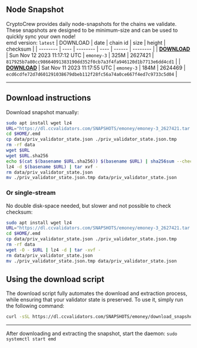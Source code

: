 ## Node Snapshot
CryptoCrew provides daily node-snapshots for the chains we validate. These snapshots are designed to be minimum-size and can be used to quickly sync your own node!  
emd version: `latest`
| DOWNLOAD | date | chain id | size | height | checksum |
| -------- | ---- | -------- | ---- | ------ | -------- |
| **[DOWNLOAD](https://dl.ccvalidators.com/SNAPSHOTS/emoney/emoney-3_2627421.tar.lz4)** | Sun Nov 12 2023 11:17:12 UTC | `emoney-3` | 325M | 2627421 | `817925b7a80cc98664091383190dd352f0cb7a3f4fa946120d1b7713e6dd4cd1` |
| **[DOWNLOAD](https://dl.ccvalidators.com/SNAPSHOTS/emoney/emoney-3_2624469.tar.lz4)** | Sat Nov 11 2023 11:17:55 UTC | `emoney-3` | 184M | 2624469 | `ecd6cdfe72d7d601291038679dbeb112f28fc56a74a0ce667f4ed7c9733c5d04` |

---

## Download instructions
Download snapshot manually:
```sh
sudo apt install wget lz4
URL="https://dl.ccvalidators.com/SNAPSHOTS/emoney/emoney-3_2627421.tar.lz4"
cd $HOME/.emd
cp data/priv_validator_state.json ./priv_validator_state.json.tmp
rm -rf data
wget $URL
wget $URL.sha256
echo $(cat $(basename $URL.sha256)) $(basename $URL) | sha256sum --check
lz4 -d $(basename $URL) | tar xvf -
rm data/priv_validator_state.json
mv ./priv_validator_state.json.tmp data/priv_validator_state.json
```

### Or single-stream
No double disk-space needed, but slower and not possible to check checksum:
```sh
sudo apt install wget lz4
URL="https://dl.ccvalidators.com/SNAPSHOTS/emoney/emoney-3_2627421.tar.lz4"
cd $HOME/.emd
cp data/priv_validator_state.json ./priv_validator_state.json.tmp
rm -rf data
wget -O - $URL | lz4 -d | tar -xvf -
rm data/priv_validator_state.json
mv ./priv_validator_state.json.tmp data/priv_validator_state.json
```





## Using the download script

The download script fully automates the download and extraction process, while ensuring that your validator state is preserved. To use it, simply run the following command:
```sh
curl -sSL https://dl.ccvalidators.com/SNAPSHOTS/emoney/download_snapshot.sh | bash
```
---

After downloading and extracting the snapshot, start the daemon: `sudo systemctl start emd`

